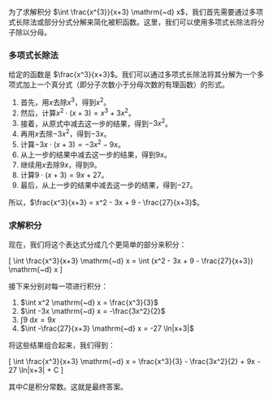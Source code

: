 为了求解积分 $\int \frac{x^{3}}{x+3} \mathrm{~d} x$，我们首先需要通过多项式长除法或部分分式分解来简化被积函数。这里，我们可以使用多项式长除法将分子除以分母。

### 多项式长除法

给定的函数是 $\frac{x^3}{x+3}$。我们可以通过多项式长除法将其分解为一个多项式加上一个真分式（即分子次数小于分母次数的有理函数）的形式。

1. 首先，用$x$去除$x^3$，得到$x^2$。
2. 然后，计算$x^2 \cdot (x + 3) = x^3 + 3x^2$。
3. 接着，从原式中减去这一步的结果，得到$-3x^2$。
4. 再用$x$去除$-3x^2$，得到$-3x$。
5. 计算$-3x \cdot (x + 3) = -3x^2 - 9x$。
6. 从上一步的结果中减去这一步的结果，得到$9x$。
7. 继续用$x$去除$9x$，得到$9$。
8. 计算$9 \cdot (x + 3) = 9x + 27$。
9. 最后，从上一步的结果中减去这一步的结果，得到$-27$。

所以，$\frac{x^3}{x+3} = x^2 - 3x + 9 - \frac{27}{x+3}$。

### 求解积分

现在，我们将这个表达式分成几个更简单的部分来积分：

\[
\int \frac{x^3}{x+3} \mathrm{~d} x = \int (x^2 - 3x + 9 - \frac{27}{x+3}) \mathrm{~d} x
\]

接下来分别对每一项进行积分：

1. $\int x^2 \mathrm{~d} x = \frac{x^3}{3}$
2. $\int -3x \mathrm{~d} x = -\frac{3x^2}{2}$
3. $\int 9 \mathrm{~d} x = 9x$
4. $\int -\frac{27}{x+3} \mathrm{~d} x = -27 \ln|x+3|$

将这些结果组合起来，我们得到：

\[
\int \frac{x^3}{x+3} \mathrm{~d} x = \frac{x^3}{3} - \frac{3x^2}{2} + 9x - 27 \ln|x+3| + C
\]

其中$C$是积分常数。这就是最终答案。